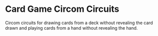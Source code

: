 # Card Game Circom Circuits

Circom circuits for drawing cards from a deck without revealing the card drawn and playing cards from a hand without revealing the hand.
